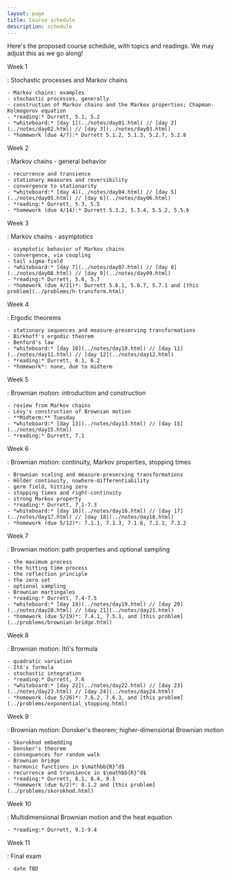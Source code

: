 ```yaml
---
layout: page
title: Course schedule
description: schedule
---
```


Here's the proposed course schedule,
with topics and readings.
We may adjust this as we go along!

Week 1

: Stochastic processes and Markov chains

    - Markov chains: examples
    - stochastic processes, generally
    - construction of Markov chains and the Markov properties; Chapman-Kolmogorov equation
    - *reading:* Durrett, 5.1, 5.2
    - *whiteboard:* [day 1](../notes/day01.html) // [day 2](../notes/day02.html) // [day 3](../notes/day03.html)
    - *homework (due 4/7):* Durrett 5.1.2, 5.1.3, 5.2.7, 5.2.8

Week 2

: Markov chains - general behavior

    - recurrence and transience
    - stationary measures and reversibility
    - convergence to stationarity
    - *whiteboard:* [day 4](../notes/day04.html) // [day 5](../notes/day05.html) // [day 6](../notes/day06.html)
    - *reading:* Durrett, 5.3, 5.5
    - *homework (due 4/14):* Durrett 5.3.2, 5.3.4, 5.5.2, 5.5.6

Week 3

: Markov chains - asymptotics

    - asymptotic behavior of Markov chains
    - convergence, via coupling
    - tail sigma-field
    - *whiteboard:* [day 7](../notes/day07.html) // [day 8](../notes/day08.html) // [day 9](../notes/day09.html)
    - *reading:* Durrett, 5.6, 5.7
    - *homework (due 4/21)*: Durrett 5.6.1, 5.6.7, 5.7.1 and [this problem](../problems/h-transform.html)

Week 4

: Ergodic theorems

    - stationary sequences and measure-preserving transformations
    - Birkhoff's ergodic theorem
    - Benford's law
    - *whiteboard:* [day 10](../notes/day10.html) // [day 11](../notes/day11.html) // [day 12](../notes/day12.html)
    - *reading:* Durrett, 6.1, 6.2
    - *homework*: none, due to midterm

Week 5

: Brownian motion: introduction and construction

    - review from Markov chains
    - Lévy's construction of Brownian motion
    - **Midterm:** Tuesday
    - *whiteboard:* [day 13](../notes/day13.html) // [day 15](../notes/day15.html)
    - *reading:* Durrett, 7.1

Week 6

: Brownian motion: continuity, Markov properties, stopping times

    - Brownian scaling and measure-preserving transformations
    - Hölder continuity, nowhere-differentiability
    - germ field, hitting zero
    - stopping times and right-continuity
    - strong Markov property
    - *reading:* Durrett, 7.1-7.3
    - *whiteboard:* [day 16](../notes/day16.html) // [day 17](../notes/day17.html) // [day 18](../notes/day18.html)
    - *homework (due 5/12)*: 7.1.1, 7.1.3, 7.1.6, 7.2.1, 7.3.2

Week 7

: Brownian motion: path properties and optional sampling

    - the maximum process
    - the hitting time process
    - the reflection principle
    - the zero set
    - optional sampling
    - Brownian martingales
    - *reading:* Durrett, 7.4-7.5
    - *whiteboard:* [day 19](../notes/day19.html) // [day 20](../notes/day20.html) // [day 21](../notes/day21.html)
    - *homework (due 5/19)*: 7.4.1, 7.5.1, and [this problem](../problems/brownian-bridge.html)

Week 8

: Brownian motion: Itô's formula

    - quadratic variation
    - Itô's formula 
    - stochastic integration
    - *reading:* Durrett, 7.6
    - *whiteboard:* [day 22](../notes/day22.html) // [day 23](../notes/day23.html) // [day 24](../notes/day24.html)
    - *homework (due 5/26)*: 7.6.2, 7.6.3, and [this problem](../problems/exponential_stopping.html)

Week 9

: Brownian motion: Donsker's theorem; higher-dimensional Brownian motion

    - Skorokhod embedding
    - Donsker's theorem
    - consequences for random walk
    - Brownian bridge
    - harmonic functions in $\mathbb{R}^d$
    - recurrence and transience in $\mathbb{R}^d$
    - *reading:* Durrett, 8.1, 8.4, 9.1
    - *homework (due 6/2)*: 8.1.2 and [this problem](../problems/skorokhod.html)


Week 10

: Multidimensional Brownian motion and the heat equation

    - *reading:* Durrett, 9.1-9.4

Week 11

: Final exam

    - date TBD
